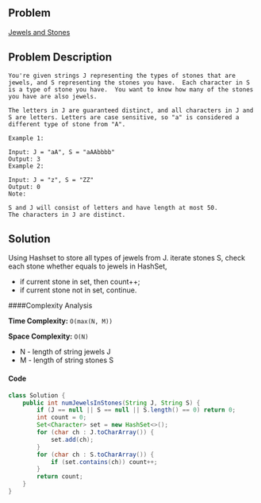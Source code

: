 ## Problem
[Jewels and Stones](https://leetcode.com/explore/challenge/card/may-leetcoding-challenge/534/week-1-may-1st-may-7th/3317/)

## Problem Description
```
You're given strings J representing the types of stones that are jewels, and S representing the stones you have.  Each character in S is a type of stone you have.  You want to know how many of the stones you have are also jewels.

The letters in J are guaranteed distinct, and all characters in J and S are letters. Letters are case sensitive, so "a" is considered a different type of stone from "A".

Example 1:

Input: J = "aA", S = "aAAbbbb"
Output: 3
Example 2:

Input: J = "z", S = "ZZ"
Output: 0
Note:

S and J will consist of letters and have length at most 50.
The characters in J are distinct.
```

## Solution
Using Hashset to store all types of jewels from J. 
iterate stones S, check each stone whether equals to jewels in HashSet, 
- if current stone in set, then count++;
- if current stone not in set, continue.


####Complexity Analysis

**Time Complexity:** `O(max(N, M))`

**Space Complexity:** `O(N)`

- N - length of string jewels J
- M - length of string stones S 

#### Code

```java
class Solution {
    public int numJewelsInStones(String J, String S) {
        if (J == null || S == null || S.length() == 0) return 0;
        int count = 0;
        Set<Character> set = new HashSet<>();
        for (char ch : J.toCharArray()) {
            set.add(ch);
        }
        for (char ch : S.toCharArray()) {
            if (set.contains(ch)) count++;
        }
        return count;
    }
}
```
